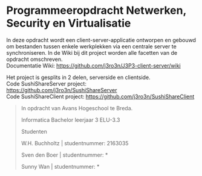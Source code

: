 # Programmeeropdracht Netwerken, Security en Virtualisatie

In deze opdracht wordt een client-server-applicatie ontworpen en gebouwd om bestanden tussen enkele werkplekken via een centrale server te synchroniseren.
In de Wiki bij dit project worden alle facetten van de opdracht omschreven.  
Documentatie Wiki: https://github.com/j3ro3n/J3P3-client-server/wiki

Het project is gesplits in 2 delen, serverside en clientside.  
Code SushiShareServer project: https://github.com/j3ro3n/SushiShareServer  
Code SushiShareClient project: https://github.com/j3ro3n/SushiShareClient  


> In opdracht van Avans Hogeschool te Breda.
>
> Informatica Bachelor leerjaar 3 ELU-3.3
>
> Studenten
>
> W.H. Buchholtz | studentnummer: 2163035
>
> Sven den Boer | studentnummer: *
>
> Sunny Wan | studentnummer: *